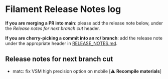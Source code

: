 # Filament Release Notes log

**If you are merging a PR into main**: please add the release note below, under the *Release notes
for next branch cut* header.

**If you are cherry-picking a commit into an rc/ branch**: add the release note under the
appropriate header in [RELEASE_NOTES.md](./RELEASE_NOTES.md).

## Release notes for next branch cut

- matc: fix VSM high precision option on mobile [⚠️ **Recompile materials**]

